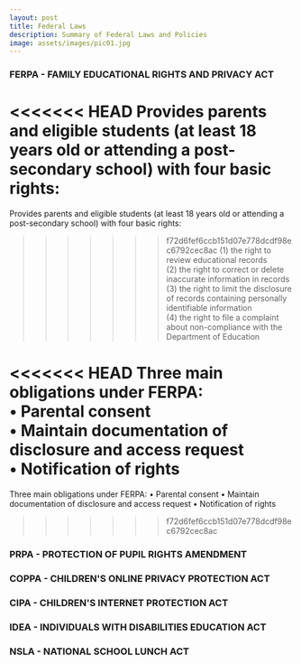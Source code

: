 ```yaml
---
layout: post
title: Federal Laws
description: Summary of Federal Laws and Policies
image: assets/images/pic01.jpg
---
```


### FERPA - FAMILY EDUCATIONAL RIGHTS AND PRIVACY ACT

<<<<<<< HEAD
Provides parents and eligible students (at least 18 years old or attending a post-secondary school) with four basic rights:  
=======
Provides parents and eligible students (at least 18 years old or attending a post-secondary school) with four basic rights:
>>>>>>> f72d6fef6ccb151d07e778dcdf98ec6792cec8ac
(1) the right to review educational records  
(2) the right to correct or delete inaccurate information in records  
(3) the right to limit the disclosure of records containing personally identifiable information  
(4) the right to file a complaint about non-compliance with the Department of Education  

<<<<<<< HEAD
Three main obligations under FERPA:  
• Parental consent  
• Maintain documentation of disclosure and access request  
• Notification of rights  
=======
Three main obligations under FERPA:
• Parental consent
• Maintain documentation of disclosure and access request
• Notification of rights
>>>>>>> f72d6fef6ccb151d07e778dcdf98ec6792cec8ac

### PRPA - PROTECTION OF PUPIL RIGHTS AMENDMENT

### COPPA - CHILDREN'S ONLINE PRIVACY PROTECTION ACT

### CIPA - CHILDREN'S INTERNET PROTECTION ACT

### IDEA - INDIVIDUALS WITH DISABILITIES EDUCATION ACT

### NSLA - NATIONAL SCHOOL LUNCH ACT
